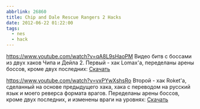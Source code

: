 ```yaml
---
abbrlink: 26860
title: Chip and Dale Rescue Rangers 2 Hacks
date: 2012-06-22 01:22:00
tags:
  - nes
  - hack
---
```

https://www.youtube.com/watch?v=qA8L9sHaoPM
Видео битв с боссами из двух хаков Чипа и Дейла 2. Первый - хак Lomax'а, переделаны арены боссов, кроме двух последних:  [Скачать](http://lomaxdomain.jimdo.com/app/download/5962670281/4fe39e54/49ac3b2e71b0a18dddbe448635fbc47a069a4953/HARDCORE_Chip+%27n+Dale+Rescue+Rangers+2+%28U%29+%5B%21%5D_lomax.zip?t=1330459196) 

https://www.youtube.com/watch?v=vxPYwXshsRo
Второй - хак Roket'а, сделанный на основе предыдущего хака, хака с переводом на русский язык и моего реверса формата врагов. Переделаны арены боссов, кроме двух последних, и изменены враги на уровнях:  [Скачать](http://www.emu-land.net/forum/index.php?action=dlattach;topic=60286.0;attach=46176)